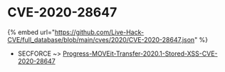 # CVE-2020-28647
{% embed url="https://github.com/Live-Hack-CVE/full_database/blob/main/cves/2020/CVE-2020-28647.json" %}

* SECFORCE ~> [Progress-MOVEit-Transfer-2020.1-Stored-XSS-CVE-2020-28647](https://www.alice-snow.ru/2020/database/cve-2020-28647/progress-moveit-transfer-2020.1-stored-xss-cve-2020-28647-secforce)